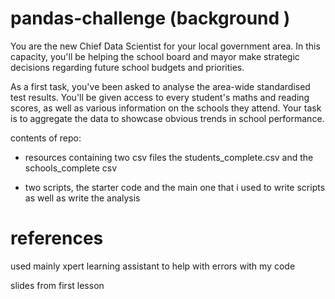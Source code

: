 
# pandas-challenge (background )
You are the new Chief Data Scientist for your local government area. In this capacity, you'll be helping the school board and mayor make strategic decisions regarding future school budgets and priorities.

As a first task, you've been asked to analyse the area-wide standardised test results. You'll be given access to every student's maths and reading scores, as well as various information on the schools they attend. Your task is to aggregate the data to showcase obvious trends in school performance.




contents of repo: 

- resources containing two csv files the students_complete.csv and the schools_complete csv

- two scripts, the starter code and the main one that i used to write scripts as well as write the analysis

# references

used mainly xpert learning assistant to help with errors with my code 

slides from first lesson

